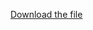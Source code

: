 [Download the file](https://drive.google.com/file/d/1xfx7rHeBcrKdr5wK61jCRQUSC8RGjLFN/view?usp=drive_link)

